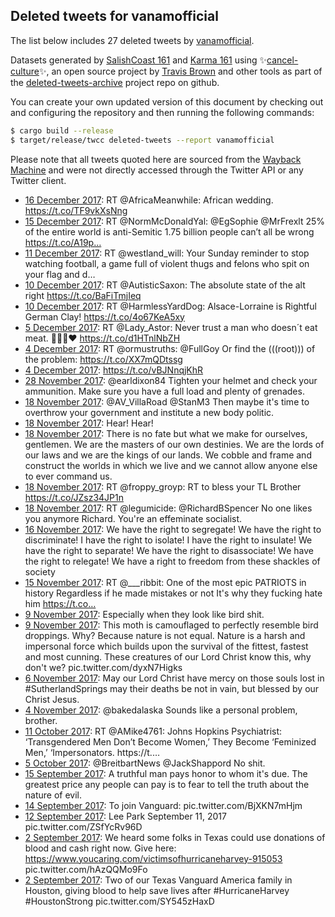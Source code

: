## Deleted tweets for vanamofficial

The list below includes 27 deleted tweets by
[vanamofficial](https://twitter.com/vanamofficial).


Datasets generated by [SalishCoast 161](https://twitter.com/SalishCoastA) and [Karma 161](https://twitter.com/KarmaOneSixOne)
using ✨[cancel-culture](https://github.com/travisbrown/cancel-culture)✨, an open source project by [Travis Brown](https://twitter.com/travisbrown) 
and other tools as part of the [deleted-tweets-archive](https://github.com/salcoast/deleted-tweets-archive/) project repo on github.

You can create your own updated version of this document by checking out and configuring the
repository and then running the following commands:

```bash
$ cargo build --release
$ target/release/twcc deleted-tweets --report vanamofficial
```

Please note that all tweets quoted here are sourced from the
[Wayback Machine](https://web.archive.org) and were not directly accessed through the Twitter API or
any Twitter client.

* [16 December 2017](https://web.archive.org/web/20171216190150/https://twitter.com/VanAmOfficial/status/942107518838493184): RT @AfricaMeanwhile: African wedding.  https://t.co/TF9vkXsNng
* [15 December 2017](https://web.archive.org/web/20171215073706/https://twitter.com/VanAmOfficial/status/941572812195672064): RT @NormMcDonaldYal: @EgSophie @MrFrexlt 25% of the entire world is anti-Semitic   1.75 billion people can’t all be wrong https://t.co/A19p…
* [11 December 2017](https://web.archive.org/web/20171211014532/https://twitter.com/VanAmOfficial/status/940034786088820738): RT @westland_will: Your Sunday reminder to stop watching football, a game full of violent thugs and felons who spit on your flag and d… 
* [10 December 2017](https://web.archive.org/web/20171210233940/https://twitter.com/VanAmOfficial/status/940003110696685568): RT @AutisticSaxon: The absolute state of the alt right https://t.co/BaFiTmjIeq
* [10 December 2017](https://web.archive.org/web/20171210020422/https://twitter.com/VanAmOfficial/status/939677137770033152): RT @HarmlessYardDog: Alsace-Lorraine is Rightful German Clay! https://t.co/4o67KeA5xy
* [ 5 December 2017](https://web.archive.org/web/20171205000211/https://twitter.com/VanAmOfficial/status/937834450012065793): RT @Lady_Astor: Never trust a man who doesn´t eat meat. 🍖🥩🥓❤️ https://t.co/d1HTnlNbZH
* [ 4 December 2017](https://web.archive.org/web/20171204162535/https://twitter.com/VanAmOfficial/status/937719542880587776): RT @ormustruths: @FullGoy Or find the (((root))) of the problem:  https://t.co/XX7mQDtssg
* [ 4 December 2017](https://web.archive.org/web/20171204011643/https://twitter.com/VanAmOfficial/status/937490819090612224): https://t.co/vBJNnqjKhR
* [28 November 2017](https://web.archive.org/web/20171128175005/https://twitter.com/VanAmOfficial/status/935566480795631616): @earldixon84 Tighten your helmet and check your ammunition. Make sure you have a full load and plenty of grenades.
* [18 November 2017](https://web.archive.org/web/20171118214244/https://twitter.com/VanAmOfficial/status/932001150412484608): @AV_VillaRoad @StanM3 Then maybe it's time to overthrow your government and institute a new body politic.
* [18 November 2017](https://web.archive.org/web/20171119075817/https://twitter.com/VanAmOfficial/status/931915805171814401): Hear! Hear!
* [18 November 2017](https://web.archive.org/web/20171119075817/https://twitter.com/VanAmOfficial/status/931915805171814401): There is no fate but what we make for ourselves, gentlemen. We are the masters of our own destinies. We are the lords of our laws and we are the kings of our lands. We cobble and frame and construct the worlds in which we live and we cannot allow anyone else to ever command us.
* [18 November 2017](https://web.archive.org/web/20171118055752/https://twitter.com/VanAmOfficial/status/931763366950993921): RT @froppy_groyp: RT to bless your TL Brother https://t.co/JZsz34JP1n
* [18 November 2017](https://web.archive.org/web/20171118030121/https://twitter.com/VanAmOfficial/status/931718945068998656): RT @legumicide: @RichardBSpencer No one likes you anymore Richard.  You're an effeminate socialist.
* [16 November 2017](https://web.archive.org/web/20171116203716/https://twitter.com/VanAmOfficial/status/931259899455135744): We have the right to segregate! We have the right to discriminate! I have the right to isolate! I have the right to insulate! We have the right to separate! We have the right to disassociate! We have the right to relegate! We have a right to freedom from these shackles of society
* [15 November 2017](https://web.archive.org/web/20171115183329/https://twitter.com/VanAmOfficial/status/930866360506372102): RT @___ribbit: One of the most epic PATRIOTS in history  Regardless if he made mistakes or not  It's why they fucking hate him https://t.co…
* [ 9 November 2017](https://web.archive.org/web/20171109191428/https://twitter.com/VanAmOfficial/status/928634398349692928): Especially when they look like bird shit.
* [ 9 November 2017](https://web.archive.org/web/20171109191428/https://twitter.com/VanAmOfficial/status/928634398349692928): This moth is camouflaged to perfectly resemble bird droppings. Why? Because nature is not equal. Nature is a harsh and impersonal force which builds upon the survival of the fittest, fastest and most cunning. These creatures of our Lord Christ know this, why don't we? pic.twitter.com/dyxN7Higks
* [ 6 November 2017](https://web.archive.org/web/20171106221330/https://twitter.com/VanAmOfficial/status/927347117529751553): May our Lord Christ have mercy on those souls lost in  #SutherlandSprings  may their deaths be not in vain, but blessed by our Christ Jesus.
* [ 4 November 2017](https://web.archive.org/web/20171104214346/https://twitter.com/VanAmOfficial/status/926927980357738497): @bakedalaska Sounds like a personal problem, brother.
* [11 October 2017](https://web.archive.org/web/20171011033001/https://twitter.com/VanAmOfficial/status/917955420387495943): RT @AMike4761: Johns Hopkins Psychiatrist: ‘Transgendered Men Don’t Become Women,’ They Become ‘Feminized Men,’ ‘Impersonators.  https://t.…
* [ 5 October 2017](https://web.archive.org/web/20171005035604/https://twitter.com/VanAmOfficial/status/915787648865898496): @BreitbartNews @JackShappord No shit.
* [15 September 2017](https://web.archive.org/web/20170924000934/https://twitter.com/VanAmOfficial/status/908354261548802049): A truthful man pays honor to whom it's due. The greatest price any people can pay is to fear to tell the truth about the nature of evil.
* [14 September 2017](https://web.archive.org/web/20170924000934/https://twitter.com/VanAmOfficial/status/908354261548802049): To join Vanguard: pic.twitter.com/BjXKN7mHjm
* [12 September 2017](https://web.archive.org/web/20170924000934/https://twitter.com/VanAmOfficial/status/908354261548802049): Lee Park  September 11, 2017 pic.twitter.com/ZSfYcRv96D
* [ 2 September 2017](https://web.archive.org/web/20170902061916/https://twitter.com/VanAmOfficial/status/903771503442800640): We heard some folks in Texas could use donations of blood and cash right now.   Give here:  https://www.youcaring.com/victimsofhurricaneharvey-915053  pic.twitter.com/hAzQQMo9Fo
* [ 2 September 2017](https://web.archive.org/web/20170902061916/https://twitter.com/VanAmOfficial/status/903771503442800640): Two of our Texas Vanguard America family in Houston, giving blood to help save lives after  #HurricaneHarvey     #HoustonStrong  pic.twitter.com/SY545zHaxD
